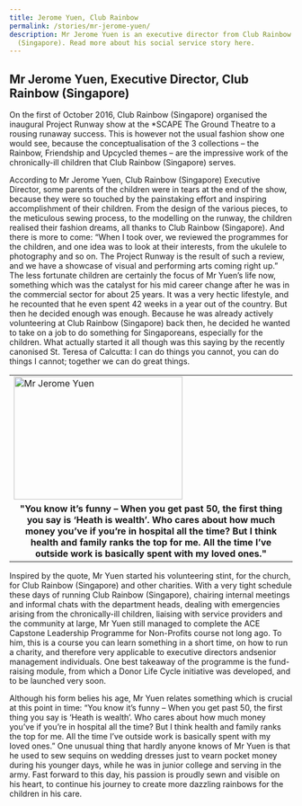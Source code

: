 ```yaml
---
title: Jerome Yuen, Club Rainbow
permalink: /stories/mr-jerome-yuen/
description: Mr Jerome Yuen is an executive director from Club Rainbow
  (Singapore). Read more about his social service story here.
---
```



## Mr Jerome Yuen, Executive Director, Club Rainbow (Singapore)

On the first of October 2016, Club Rainbow (Singapore) organised the inaugural Project Runway show at the *SCAPE The Ground Theatre to a rousing runaway success. This is however not the usual fashion show one would see, because the conceptualisation of the 3 collections – the Rainbow, Friendship and Upcycled themes – are the impressive work of the chronically-ill children that Club Rainbow (Singapore) serves.

According to Mr Jerome Yuen, Club Rainbow (Singapore) Executive Director, some parents of the children were in tears at the end of the show, because they were so touched by the painstaking effort and inspiring accomplishment of their children. From the design of the various pieces, to the meticulous sewing process, to the modelling on the runway, the children realised their fashion dreams, all thanks to Club Rainbow (Singapore). And there is more to come: “When I took over, we reviewed the programmes for the children, and one idea was to look at their interests, from the ukulele to photography and so on. The Project Runway is the result of such a review, and we have a showcase of visual and performing arts coming right up.” The less fortunate children are certainly the focus of Mr Yuen’s life now, something which was the catalyst for his mid career change after he was in the commercial sector for about 25 years. It was a very hectic lifestyle, and he recounted that he even spent 42 weeks in a year out of the country. But then he decided enough was enough. Because he was already actively volunteering at Club Rainbow (Singapore) back then, he decided he wanted to take on a job to do something for Singaporeans, especially for the children. What actually started it all though was
this saying by the recently canonised St. Teresa of Calcutta: I can do things you cannot, you can do things I cannot; together we can do great things.

<table>
	<tbody>
		<tr>
			<td><img alt="Mr Jerome Yuen" src="/images/stories/pages/mr-jerome-yuen.jpg" style="width: 300px; height: 219px;" /></td>
		</tr>
		<tr>
			<td style="text-align: center;"><strong style="text-align: center;">"You know it’s funny – When you get past 50, the first thing you say is ‘Heath is wealth’. Who cares about how much money you’ve if you’re in hospital all the time? But I think health and family ranks the top for me. All the time I’ve outside work is basically spent with my loved ones."</strong></td>
		</tr>
	</tbody>
</table>

Inspired by the quote, Mr Yuen started his volunteering stint, for the church, for Club Rainbow (Singapore) and other charities. With a very tight schedule these days of running Club Rainbow (Singapore), chairing internal meetings and informal chats with the department heads, dealing with emergencies arising from the chronically-ill children, liaising with service providers and the community at large, Mr Yuen still managed to complete the ACE Capstone Leadership Programme for Non-Profits course not long ago. To him, this is a course you can learn something in a short time, on how to run a charity, and therefore very applicable to executive directors andsenior management individuals. One best takeaway of the programme is the fund-raising module, from which a Donor Life Cycle initiative was developed, and to be launched very soon. 

Although his form belies his age, Mr Yuen relates something which is crucial at this point in time: “You know it’s funny – When you get past 50, the first thing you say is ‘Heath is wealth’. Who cares about how much money you’ve if you’re in hospital all the time? But I think health and family ranks the top for me. All the time I’ve outside work is basically spent with my loved ones.” One unusual thing that hardly anyone knows of Mr Yuen is that he used to sew sequins on wedding dresses just to vearn pocket money during his younger days, while he was in junior college and serving in the army. Fast forward to this day, his passion is proudly sewn and visible on his heart, to continue his journey to create more dazzling rainbows for the children in his care.
